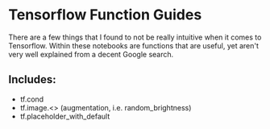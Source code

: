 # Tensorflow Function Guides

There are a few things that I found to not be really intuitive when it comes to Tensorflow. Within these notebooks are functions that are useful, yet aren't very well explained from a decent Google search.

## Includes:
* tf.cond
* tf.image.<> (augmentation, i.e. random_brightness)
* tf.placeholder_with_default
